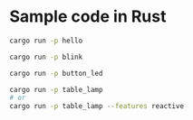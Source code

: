 # Sample code in Rust

```sh
cargo run -p hello
```

```sh
cargo run -p blink
```

```sh
cargo run -p button_led
```

```sh
cargo run -p table_lamp
# or
cargo run -p table_lamp --features reactive
```
